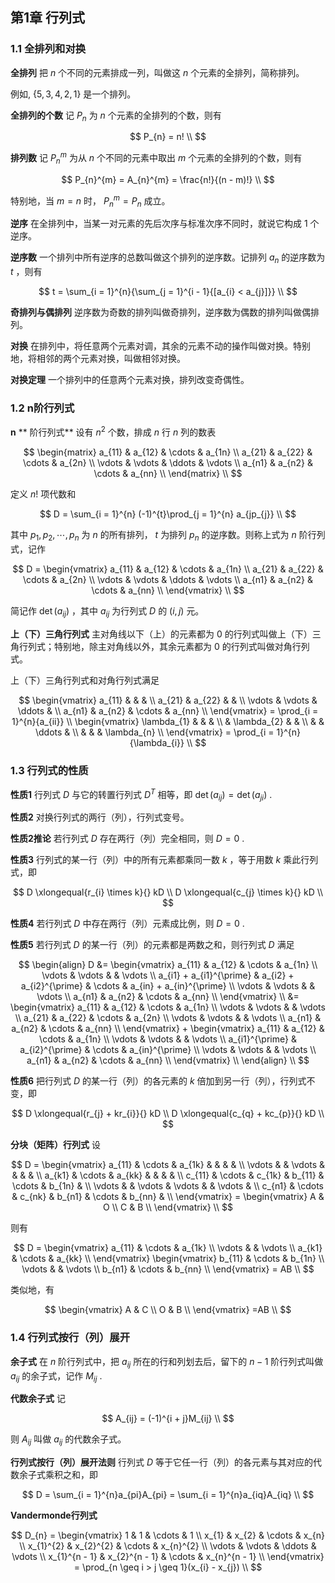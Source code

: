 ## 第1章 行列式

### 1.1 全排列和对换

**全排列** 把 $n$ 个不同的元素排成一列，叫做这 $n$ 个元素的全排列，简称排列。

例如, $\{ 5, 3, 4, 2, 1 \}$ 是一个排列。

**全排列的个数** 记 $P_{n}$ 为 $n$ 个元素的全排列的个数，则有

$$
P_{n} = n! \\
$$

**排列数** 记 $P_{n}^{m}$ 为从 $n$ 个不同的元素中取出 $m$ 个元素的全排列的个数，则有

$$
P_{n}^{m} = A_{n}^{m} = \frac{n!}{(n - m)!} \\
$$

特别地，当 $m=n$ 时， $P_{n}^{m} = P_{n}$ 成立。

**逆序** 在全排列中，当某一对元素的先后次序与标准次序不同时，就说它构成 $1$ 个逆序。

**逆序数** 一个排列中所有逆序的总数叫做这个排列的逆序数。记排列 $a_{n}$ 的逆序数为 $t$ ，则有

$$
t = \sum_{i = 1}^{n}{\sum_{j = 1}^{i - 1}{[a_{i} < a_{j}]}} \\
$$

**奇排列与偶排列** 逆序数为奇数的排列叫做奇排列，逆序数为偶数的排列叫做偶排列。

**对换** 在排列中，将任意两个元素对调，其余的元素不动的操作叫做对换。特别地，将相邻的两个元素对换，叫做相邻对换。

**对换定理** 一个排列中的任意两个元素对换，排列改变奇偶性。

### 1.2 n阶行列式

$\bm{n}$ ** 阶行列式** 设有 $n^{2}$ 个数，排成 $n$ 行 $n$ 列的数表

$$
\begin{matrix} a_{11} & a_{12} & \cdots & a_{1n} \\ a_{21} & a_{22} & \cdots & a_{2n} \\ \vdots & \vdots & \ddots & \vdots \\ a_{n1} & a_{n2} & \cdots & a_{nn} \\ \end{matrix} \\
$$

定义 $n!$ 项代数和

$$
D = \sum_{i = 1}^{n} (-1)^{t}\prod_{j = 1}^{n} a_{jp_{j}} \\
$$

其中 $p_{1}, p_{2}, \cdots, p_{n}$ 为 $n$ 的所有排列， $t$ 为排列 $p_{n}$ 的逆序数。则称上式为 $n$ 阶行列式，记作

$$
D = \begin{vmatrix} a_{11} & a_{12} & \cdots & a_{1n} \\ a_{21} & a_{22} & \cdots & a_{2n} \\ \vdots & \vdots & \ddots & \vdots \\ a_{n1} & a_{n2} & \cdots & a_{nn} \\ \end{vmatrix} \\
$$

简记作 $\det(a_{ij})$ ，其中 $a_{ij}$ 为行列式 $D$ 的 $(i,j)$ 元。

**上（下）三角行列式** 主对角线以下（上）的元素都为 $0$ 的行列式叫做上（下）三角行列式；特别地，除主对角线以外，其余元素都为 $0$ 的行列式叫做对角行列式。

上（下）三角行列式和对角行列式满足

$$
\begin{vmatrix} a_{11} & & & \\ a_{21} & a_{22} & & \\ \vdots & \vdots & \ddots & \\ a_{n1} & a_{n2} & \cdots & a_{nn} \\ \end{vmatrix} = \prod_{i = 1}^{n}{a_{ii}} \\ \begin{vmatrix} \lambda_{1} & & & \\ & \lambda_{2} & & \\ & & \ddots & \\ & & & \lambda_{n} \\ \end{vmatrix} = \prod_{i = 1}^{n}{\lambda_{i}} \\
$$

### 1.3 行列式的性质

**性质1** 行列式 $D$ 与它的转置行列式 $D^{T}$ 相等，即 $\det(a_{ij}) = \det(a_{ji})$ .

**性质2** 对换行列式的两行（列），行列式变号。

**性质2推论** 若行列式 $D$ 存在两行（列）完全相同，则 $D = 0$ .

**性质3** 行列式的某一行（列）中的所有元素都乘同一数 $k$ ，等于用数 $k$ 乘此行列式，即

$$
D \xlongequal{r_{i} \times k}{} kD \\ D \xlongequal{c_{j} \times k}{} kD \\
$$

**性质4** 若行列式 $D$ 中存在两行（列）元素成比例，则 $D = 0$ .

**性质5** 若行列式 $D$ 的某一行（列）的元素都是两数之和，则行列式 $D$ 满足

$$
\begin{align} D &= \begin{vmatrix} a_{11} & a_{12} & \cdots & a_{1n} \\ \vdots & \vdots & & \vdots \\ a_{i1} + a_{i1}^{\prime} & a_{i2} + a_{i2}^{\prime} & \cdots & a_{in} + a_{in}^{\prime} \\ \vdots & \vdots & & \vdots \\ a_{n1} & a_{n2} & \cdots & a_{nn} \\ \end{vmatrix} \\ &= \begin{vmatrix} a_{11} & a_{12} & \cdots & a_{1n} \\ \vdots & \vdots & & \vdots \\ a_{21} & a_{22} & \cdots & a_{2n} \\ \vdots & \vdots & & \vdots \\ a_{n1} & a_{n2} & \cdots & a_{nn} \\ \end{vmatrix} + \begin{vmatrix} a_{11} & a_{12} & \cdots & a_{1n} \\ \vdots & \vdots & & \vdots \\ a_{i1}^{\prime} & a_{i2}^{\prime} & \cdots & a_{in}^{\prime} \\ \vdots & \vdots & & \vdots \\ a_{n1} & a_{n2} & \cdots & a_{nn} \\ \end{vmatrix} \\ \end{align} \\
$$

**性质6** 把行列式 $D$ 的某一行（列）的各元素的 $k$ 倍加到另一行（列），行列式不变，即

$$
D \xlongequal{r_{j} + kr_{i}}{} kD \\ D \xlongequal{c_{q} + kc_{p}}{} kD \\
$$

**分块（矩阵）行列式** 设

$$
D = \begin{vmatrix} a_{11} & \cdots & a_{1k} & & & & \\ \vdots & & \vdots & & & & \\ a_{k1} & \cdots & a_{kk} & & & & \\ c_{11} & \cdots & c_{1k} & b_{11} & \cdots & b_{1n} & \\ \vdots & & \vdots & \vdots & & \vdots & \\ c_{n1} & \cdots & c_{nk} & b_{n1} & \cdots & b_{nn} & \\ \end{vmatrix} = \begin{vmatrix} A & O \\ C & B \\ \end{vmatrix} \\
$$

则有

$$
D = \begin{vmatrix} a_{11} & \cdots & a_{1k} \\ \vdots & & \vdots \\ a_{k1} & \cdots & a_{kk} \\ \end{vmatrix} \begin{vmatrix} b_{11} & \cdots & b_{1n} \\ \vdots & & \vdots \\ b_{n1} & \cdots & b_{nn} \\ \end{vmatrix} = AB \\
$$

类似地，有

$$
\begin{vmatrix} A & C \\ O & B \\ \end{vmatrix} =AB \\
$$

### 1.4 行列式按行（列）展开

**余子式** 在 $n$ 阶行列式中，把 $a_{ij}$ 所在的行和列划去后，留下的 $n-1$ 阶行列式叫做 $a_{ij}$ 的余子式，记作 $M_{ij}$ .

**代数余子式** 记

$$
A_{ij} = (-1)^{i + j}M_{ij} \\
$$

则 $A_{ij}$ 叫做 $a_{ij}$ 的代数余子式。

**行列式按行（列）展开法则** 行列式 $D$ 等于它任一行（列）的各元素与其对应的代数余子式乘积之和，即

$$
D = \sum_{i = 1}^{n}a_{pi}A_{pi} = \sum_{i = 1}^{n}a_{iq}A_{iq} \\
$$

**Vandermonde行列式**

$$
D_{n} = \begin{vmatrix} 1 & 1 & \cdots & 1 \\ x_{1} & x_{2} & \cdots & x_{n} \\ x_{1}^{2} & x_{2}^{2} & \cdots & x_{n}^{2} \\ \vdots & \vdots & \ddots & \vdots \\ x_{1}^{n - 1} & x_{2}^{n - 1} & \cdots & x_{n}^{n - 1} \\ \end{vmatrix} = \prod_{n \geq i > j \geq 1}(x_{i} - x_{j}) \\
$$
